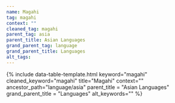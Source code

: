 ```yaml
---
name: Magahi
tag: magahi
context: ""
cleaned_tag: magahi
parent_tag: asia
parent_title: Asian Languages
grand_parent_tag: language
grand_parent_title: Languages
alt_tags: 
---
```


{% include data-table-template.html 
  keyword="magahi" 
  cleaned_keyword="magahi" 
  title="Magahi"
  context=""
  ancestor_path="language/asia" 
  parent_title = "Asian Languages"
  grand_parent_title = "Languages"
  alt_keywords=""
%}

